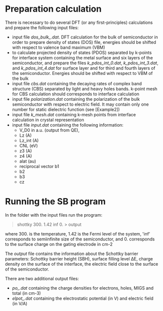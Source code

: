 
# Preparation calculation

There is necessary to do several DFT (or any first-principles) calculations and prepare the following input files:

* input file *dos_bulk_.dat*. DFT calculation for the bulk of semiconductor in order to prepare density of states (DOS) file, energies should be shifted with respect to valence band maximum (VBM)
* to calculate projected density of states (PDOS) separated by k-points for interface system containing the metal surface and six layers of the semiconductor, and prepare the files *k_pdos_int_0.dat*, *k_pdos_int_3.dat*, and *k_pdos_int_4.dat* for surface layer and for third and fourth layers of the semiconductor. Energies should be shifted with respect to VBM of the bulk     
* input file *cbs.dat* containing the decaying rates of complex band structure (CBS) separated by light and heavy holes bands. k-point mesh for CBS calculation should corresponds to interface calculation
* input file *polarization.dat* containing the polarization of the bulk semiconductor with respect to electric field. It may contain only one number for static dielectric function (see [Example2])
* input file *k_mesh.dat* containing k-mesh points from interface calculation in crystal representation
* input file *input.dat* containing the following information:
  - V_D0 in a.u. (output from QE),  
  - Lz (A)
  - Lz_int (A)
  - CNL (eV)
  - z3 (A)
  - z4 (A)
  - alat (au)
  - reciprocal vector b1
  - b2
  - b3
  - cz

# Running the SB program

In the folder with the input files run the program:

> shottky 300. 1.42 inf 0. > output

where 300. is the temperature, 1.42 is the Fermi level of the system, 'inf' corresponds to semiinfinite size of the semiconductor, and 0. corresponds to the surface charge on the gating electrode in cm-2

The *output* file contains the information about the Schottky barrier parameters: Schottky barrier height (SBH), surface filling level &Delta;E, charge density on the surface of the interface, the electric field close to the surface of the semiconductor.

There are two additional output files:
- *po_.dat* containing the charge densities for electrons, holes, MIGS and total (in cm-3)
- *elpot_.dat* containing the electrostatic potential (in V) and electric field (in V/A)


